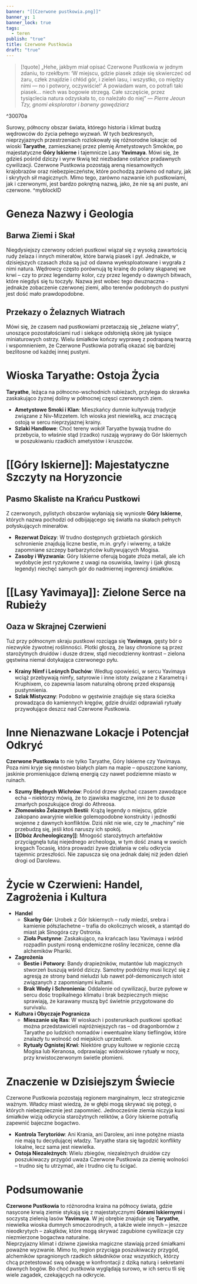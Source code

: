 ```yaml
---
banner: "[[Czerwone pustkowia.png]]"
banner_y: 1
banner_lock: true
tags:
  - teren
publish: "true"
title: Czerwone Pustkowia
draft: "true"
---
```

>[!quote] „Hehe, jakbym miał opisać Czerwone Pustkowia w jednym zdaniu, to rzekłbym: ‘W miejscu, gdzie piasek zdaje się skwierczeć od żaru, człek znajdzie i chłód gór, i zieleń lasu, i wszystko, co między nimi — no i potwory, oczywiście!’ A powiadam wam, co potrafi taki piasek... niech was bogowie strzegą. Całe szczęście, przez tysiąclecia natura odzyskała to, co należało do niej”
>— _Pierre Jeoun Tzy, gnomi eksplorator i barwny gawędziarz_

^30070a

Surowy, północny obszar świata, którego historia i klimat budzą wędrowców do życia pełnego wyzwań. W tych bezkresnych, nieprzyjaznych przestrzeniach rozlokowały się różnorodne lokacje: od wioski **Taryathe**, zamieszkanej przez plemię Ametystowych Smoków, po majestatyczne **Góry Iskierne** i tajemnicze Lasy **Yavimaya**. Mówi się, że gdzieś pośród dziczy i wyrw tkwią też niezbadane ostańce pradawnych cywilizacji. Czerwone Pustkowia pozostają areną niesamowitych krajobrazów oraz niebezpieczeństw, które pochodzą zarówno od natury, jak i skrytych sił magicznych. Mimo tego, zarówno nazwanie ich pustkowiami, jak i czerwonymi, jest bardzo pokrętną nazwą, jako, że nie są ani puste, ani czerwone.
^myblockID
# Geneza Nazwy i Geologia
## Barwa Ziemi i Skał
Niegdysiejszy czerwony odcień pustkowi wiązał się z wysoką zawartością rudy żelaza i innych minerałów, które barwią piasek i pył. Jednakże, w dzisiejszych czasach złoża są już od  dawna wyeksploatowane i wygrała z nimi natura. Wędrowcy często porównują tę krainę do polany skąpanej we krwi – czy to przez legendarny kolor, czy przez legendy o dawnych bitwach, które niegdyś się tu toczyły. Nazwa jest wobec tego dwuznaczna - jednakże zobaczenie czerwonej ziemi, albo terenów podobnych do pustyni jest dość mało prawdopodobne.
## Przekazy o Żelaznych Wiatrach
Mówi się, że czasem nad pustkowiami przetaczają się „żelazne wiatry”, unoszące pozostałościami rud i siekące odsłoniętą skórę jak tysiące miniaturowych ostrzy. Wielu śmiałków kończy wyprawę z podrapaną twarzą i wspomnieniem, że Czerwone Pustkowia potrafią okazać się bardziej bezlitosne od każdej innej pustyni.
# Wioska Taryathe: Ostoja Życia
**Taryathe**, leżąca na północno-wschodnich rubieżach, przylega do skrawka zaskakująco żyznej doliny w północnej częsci czerwonych ziem.
- **Ametystowe Smoki i Klan**: Mieszkańcy  dumnie kultywują tradycje związane z Niv-Mizzetem. Ich wioska jest niewielką, acz znaczącą ostoją w sercu nieprzyjaznej krainy.
- **Szlaki Handlowe**: Choć tereny wokół Taryathe bywają trudne do przebycia, to właśnie stąd (rzadko) ruszają wyprawy do Gór Iskiernych w poszukiwaniu rzadkich ametystów i kruszców.
# [[Góry Iskierne]]: Majestatyczne Szczyty na Horyzoncie
## Pasmo Skaliste na Krańcu Pustkowi
Z czerwonych, pylistych obszarów wyłaniają się wyniosłe **Góry Iskierne**, których nazwa pochodzi od odbijającego się światła na skałach pełnych połyskujących minerałów.
- **Rezerwat Dziczy**: W trudno dostępnych grzbietach górskich schronienie znajdują liczne bestie, m.in. gryfy i wiwerny, a także zapomniane szczepy barbarzyńców kultywujących Mogisa.
- **Zasoby i Wyzwania**: Góry Iskierne oferują bogate złoża metali, ale ich wydobycie jest ryzykowne z uwagi na osuwiska, lawiny i (jak głoszą legendy) niechęć samych gór do nadmiernej ingerencji śmiałków.
# [[Lasy Yavimaya]]: Zielone Serce na Rubieży
## Oaza w Skrajnej Czerwieni
Tuż przy północnym skraju pustkowi rozciąga się **Yavimaya**, gęsty bór o niezwykle żywotnej roślinności. Plotki głoszą, że lasy chronione są przez starożytnych druidów i dusze drzew, stąd niecodzienny kontrast – zielona gęstwina niemal dotykająca czerwonego pyłu.
- **Krainy Nimf i Leśnych Duchów**: Według opowieści, w sercu Yavimaya wciąż przebywają nimfy, satyrowie i inne istoty związane z Karametrą i Kruphixem, co zapewnia lasom naturalną obronę przed ekspansją pustynnienia.
- **Szlak Mistyczny**: Podobno w gęstwinie znajduje się stara ścieżka prowadząca do kamiennych kręgów, gdzie druidzi odprawiali rytuały przywołujące deszcz nad Czerwone Pustkowia.
# Inne Nienazwane Lokacje i Potencjał Odkryć
**Czerwone Pustkowia** to nie tylko Taryathe, Góry Iskierne czy Yavimaya. Poza nimi kryje się mnóstwo białych plam na mapie – opuszczone kaniony, jaskinie promieniujące dziwną energią czy nawet podziemne miasto w ruinach.
- **Szumy Błędnych Wichrów**: Pośród drzew słychać czasem zawodzące echa – niektórzy mówią, że to zjawiska magiczne, inni że to dusze zmarłych poszukujące drogi do Athreosa.
- **Złomowisko Żelaznych Bestii**: Krążą legendy o miejscu, gdzie zakopano awaryjnie wielkie golemopodobne konstrukty i jednostki wojenne z dawnych konfliktów. Dziś nikt nie wie, czy te „machiny” nie przebudzą się, jeśli ktoś naruszy ich spokój.
- **[[Obóz Archeologiczny]]**: Mnogość starożytnych artefaktów przyciągnęła tutaj niejednego archeologa, w tym dość znaną w swoich kręgach Tocasię, która prowadzi żywe działania w celu odkrycia tajemnic przeszłości. Nie zapuscza się ona jednak dalej niż jeden dzień drogi od Darolewu.
# Życie w Czerwieni: Handel, Zagrożenia i Kultura
- **Handel**
    - **Skarby Gór**: Urobek z Gór Iskiernych – rudy miedzi, srebra i kamienie półszlachetne – trafia do okolicznych wiosek, a stamtąd do miast jak Sinogóra czy Ostronia.
    - **Zioła Pustynne**: Zaskakująco, na krańcach lasu Yavimaya i wśród rozpadlin pustyni rosną endemiczne rośliny lecznicze, cenne dla alchemików Phariki.
- **Zagrożenia**
    - **Bestie i Potwory**: Bandy drapieżników, mutantów lub magicznych stworzeń buszują wśród dziczy. Samotny podróżny musi liczyć się z agresją ze strony band nieludzi lub nawet pół-demonicznych istot związanych z zapomnianymi kultami.
    - **Brak Wody i Schronienia**: Oddalenie od cywilizacji, burze pyłowe w sercu dośc tropikalnego klimatu i brak bezpiecznych miejsc sprawiają, że karawany muszą być świetnie przygotowane do survivalu.
- **Kultura i Obyczaje Pogranicza**
    - **Mieszanie się Ras**: W wioskach i posterunkach pustkowi spotkać można przedstawicieli najróżniejszych ras – od dragonbornów z Taryathe po ludzkich nomadów i ewentualne klany tieflingów, które znalazły tu wolność od miejskich uprzedzeń.
    - **Rytuały Ognistej Krwi**: Niektóre grupy kultowe w regionie czczą Mogisa lub Keranosa, odprawiając widowiskowe rytuały w nocy, przy krwistoczerwonym świetle płomieni.
# Znaczenie w Dzisiejszym Świecie
Czerwone Pustkowia pozostają regionem marginalnym, lecz strategicznie ważnym. Władcy miast wiedzą, że w głębi mogą skrywać się potęgi, o których niebezpiecznie jest zapomnieć. Jednocześnie ziemia niczyja kusi śmiałków wizją odkrycia starożytnych reliktów, a Góry Iskierne potrafią zapewnić bajeczne bogactwo.
- **Kontrola Terytoriów**: Ani Krania, ani Darolew, ani inne potężne miasta nie mają tu decydującej władzy. Taryathe stara się łagodzić konflikty lokalne, lecz sama jest niewielka.
- **Ostoja Niezależnych**: Wielu zbiegów, niezależnych druidów czy poszukiwaczy przygód uważa Czerwone Pustkowia za ziemię wolności – trudno się tu utrzymać, ale i trudno cię tu ścigać.
# Podsumowanie
**Czerwone Pustkowia** to różnorodna kraina na północy świata, gdzie nasycone krwią ziemie stykają się z majestatycznymi **Górami Iskiernymi** i soczystą zielenią lasów **Yavimaya**. W jej obrębie znajduje się **Taryathe**, niewielka wioska dumnych smoczorodnych, a także wiele innych – jeszcze nieodkrytych – zakątków, które mogą skrywać zagubione cywilizacje czy niezmierzone bogactwa naturalne.  
Nieprzyjazny klimat i dziwne zjawiska magiczne stawiają przed śmiałkami poważne wyzwanie. Mimo to, region przyciąga poszukiwaczy przygód, alchemików spragnionych rzadkich składników oraz wszystkich, którzy chcą przetestować swą odwagę w konfrontacji z dziką naturą i sekretami dawnych bogów. Bo choć pustkowia wyglądają surowo, w ich sercu tli się wiele zagadek, czekających na odkrycie.

